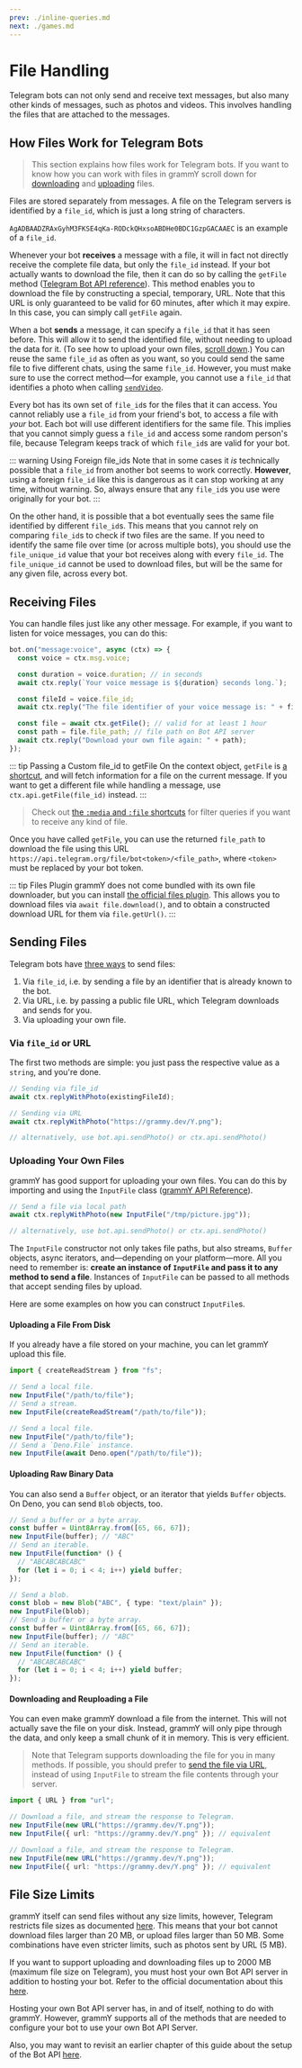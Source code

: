 ```yaml
---
prev: ./inline-queries.md
next: ./games.md
---
```


# File Handling

Telegram bots can not only send and receive text messages, but also many other kinds of messages, such as photos and videos.
This involves handling the files that are attached to the messages.

## How Files Work for Telegram Bots

> This section explains how files work for Telegram bots.
> If you want to know how you can work with files in grammY scroll down for [downloading](#receiving-files) and [uploading](#sending-files) files.

Files are stored separately from messages.
A file on the Telegram servers is identified by a `file_id`, which is just a long string of characters.

`AgADBAADZRAxGyhM3FKSE4qKa-RODckQHxsoABDHe0BDC1GzpGACAAEC` is an example of a `file_id`.

Whenever your bot **receives** a message with a file, it will in fact not directly receive the complete file data, but only the `file_id` instead.
If your bot actually wants to download the file, then it can do so by calling the `getFile` method ([Telegram Bot API reference](https://core.telegram.org/bots/api#getfile)).
This method enables you to download the file by constructing a special, temporary, URL.
Note that this URL is only guaranteed to be valid for 60 minutes, after which it may expire. In this case, you can simply call `getFile` again.

When a bot **sends** a message, it can specify a `file_id` that it has seen before.
This will allow it to send the identified file, without needing to upload the data for it.
(To see how to upload your own files, [scroll down](#sending-files).)
You can reuse the same `file_id` as often as you want, so you could send the same file to five different chats, using the same `file_id`.
However, you must make sure to use the correct method—for example, you cannot use a `file_id` that identifies a photo when calling [`sendVideo`](https://core.telegram.org/bots/api#sendvideo).

Every bot has its own set of `file_id`s for the files that it can access.
You cannot reliably use a `file_id` from your friend's bot, to access a file with _your_ bot. Each bot will use different identifiers for the same file.
This implies that you cannot simply guess a `file_id` and access some random person's file, because Telegram keeps track of which `file_id`s are valid for your bot.

::: warning Using Foreign file_ids
Note that in some cases it _is_ technically possible that a `file_id` from another bot seems to work correctly.
**However**, using a foreign `file_id` like this is dangerous as it can stop working at any time, without warning.
So, always ensure that any `file_id`s you use were originally for your bot.
:::

On the other hand, it is possible that a bot eventually sees the same file identified by different `file_id`s.
This means that you cannot rely on comparing `file_id`s to check if two files are the same.
If you need to identify the same file over time (or across multiple bots), you should use the `file_unique_id` value that your bot receives along with every `file_id`.
The `file_unique_id` cannot be used to download files, but will be the same for any given file, across every bot.

## Receiving Files

You can handle files just like any other message.
For example, if you want to listen for voice messages, you can do this:

```ts
bot.on("message:voice", async (ctx) => {
  const voice = ctx.msg.voice;

  const duration = voice.duration; // in seconds
  await ctx.reply(`Your voice message is ${duration} seconds long.`);

  const fileId = voice.file_id;
  await ctx.reply("The file identifier of your voice message is: " + fileId);

  const file = await ctx.getFile(); // valid for at least 1 hour
  const path = file.file_path; // file path on Bot API server
  await ctx.reply("Download your own file again: " + path);
});
```

::: tip Passing a Custom file_id to getFile
On the context object, `getFile` is [a shortcut](/guide/context.md#shortcuts), and will fetch information for a file on the current message.
If you want to get a different file while handling a message, use `ctx.api.getFile(file_id)` instead.
:::

> Check out [the `:media` and `:file` shortcuts](/guide/filter-queries.md#shortcuts) for filter queries if you want to receive any kind of file.

Once you have called `getFile`, you can use the returned `file_path` to download the file using this URL `https://api.telegram.org/file/bot<token>/<file_path>`, where `<token>` must be replaced by your bot token.

::: tip Files Plugin
grammY does not come bundled with its own file downloader, but you can install [the official files plugin](/plugins/files.md).
This allows you to download files via `await file.download()`, and to obtain a constructed download URL for them via `file.getUrl()`.
:::

## Sending Files

Telegram bots have [three ways](https://core.telegram.org/bots/api#sending-files) to send files:

1. Via `file_id`, i.e. by sending a file by an identifier that is already known to the bot.
2. Via URL, i.e. by passing a public file URL, which Telegram downloads and sends for you.
3. Via uploading your own file.

### Via `file_id` or URL

The first two methods are simple: you just pass the respective value as a `string`, and you're done.

```ts
// Sending via file_id
await ctx.replyWithPhoto(existingFileId);

// Sending via URL
await ctx.replyWithPhoto("https://grammy.dev/Y.png");

// alternatively, use bot.api.sendPhoto() or ctx.api.sendPhoto()
```

### Uploading Your Own Files

grammY has good support for uploading your own files.
You can do this by importing and using the `InputFile` class ([grammY API Reference](https://doc.deno.land/https://deno.land/x/grammy/mod.ts/~/InputFile)).

```ts
// Send a file via local path
await ctx.replyWithPhoto(new InputFile("/tmp/picture.jpg"));

// alternatively, use bot.api.sendPhoto() or ctx.api.sendPhoto()
```

The `InputFile` constructor not only takes file paths, but also streams, `Buffer` objects, async iterators, and—depending on your platform—more.
All you need to remember is: **create an instance of `InputFile` and pass it to any method to send a file**.
Instances of `InputFile` can be passed to all methods that accept sending files by upload.

Here are some examples on how you can construct `InputFile`s.

#### Uploading a File From Disk

If you already have a file stored on your machine, you can let grammY upload this file.

<CodeGroup>
  <CodeGroupItem title="Node.js" active>

```ts
import { createReadStream } from "fs";

// Send a local file.
new InputFile("/path/to/file");
// Send a stream.
new InputFile(createReadStream("/path/to/file"));
```

</CodeGroupItem>
  <CodeGroupItem title="Deno">

```ts
// Send a local file.
new InputFile("/path/to/file");
// Send a `Deno.File` instance.
new InputFile(await Deno.open("/path/to/file"));
```

</CodeGroupItem>
</CodeGroup>

#### Uploading Raw Binary Data

You can also send a `Buffer` object, or an iterator that yields `Buffer` objects.
On Deno, you can send `Blob` objects, too.

<CodeGroup>
  <CodeGroupItem title="Node.js" active>

```ts
// Send a buffer or a byte array.
const buffer = Uint8Array.from([65, 66, 67]);
new InputFile(buffer); // "ABC"
// Send an iterable.
new InputFile(function* () {
  // "ABCABCABCABC"
  for (let i = 0; i < 4; i++) yield buffer;
});
```

</CodeGroupItem>
  <CodeGroupItem title="Deno">

```ts
// Send a blob.
const blob = new Blob("ABC", { type: "text/plain" });
new InputFile(blob);
// Send a buffer or a byte array.
const buffer = Uint8Array.from([65, 66, 67]);
new InputFile(buffer); // "ABC"
// Send an iterable.
new InputFile(function* () {
  // "ABCABCABCABC"
  for (let i = 0; i < 4; i++) yield buffer;
});
```

</CodeGroupItem>
</CodeGroup>

#### Downloading and Reuploading a File

You can even make grammY download a file from the internet.
This will not actually save the file on your disk.
Instead, grammY will only pipe through the data, and only keep a small chunk of it in memory.
This is very efficient.

> Note that Telegram supports downloading the file for you in many methods.
> If possible, you should prefer to [send the file via URL](#via-file-id-or-url), instead of using `InputFile` to stream the file contents through your server.

<CodeGroup>
  <CodeGroupItem title="Node.js" active>

```ts
import { URL } from "url";

// Download a file, and stream the response to Telegram.
new InputFile(new URL("https://grammy.dev/Y.png"));
new InputFile({ url: "https://grammy.dev/Y.png" }); // equivalent
```

</CodeGroupItem>
  <CodeGroupItem title="Deno">

```ts
// Download a file, and stream the response to Telegram.
new InputFile(new URL("https://grammy.dev/Y.png"));
new InputFile({ url: "https://grammy.dev/Y.png" }); // equivalent
```

</CodeGroupItem>
</CodeGroup>

## File Size Limits

grammY itself can send files without any size limits, however, Telegram restricts file sizes as documented [here](https://core.telegram.org/bots/api#sending-files).
This means that your bot cannot download files larger than 20 MB, or upload files larger than 50 MB.
Some combinations have even stricter limits, such as photos sent by URL (5 MB).

If you want to support uploading and downloading files up to 2000 MB (maximum file size on Telegram), you must host your own Bot API server in addition to hosting your bot.
Refer to the official documentation about this [here](https://core.telegram.org/bots/api#using-a-local-bot-api-server).

Hosting your own Bot API server has, in and of itself, nothing to do with grammY.
However, grammY supports all of the methods that are needed to configure your bot to use your own Bot API Server.

Also, you may want to revisit an earlier chapter of this guide about the setup of the Bot API [here](./api.md).
